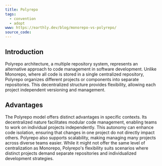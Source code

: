 ```yaml
---
title: Polyrepo
tags:
  - convention
  - adopt
www: https://earthly.dev/blog/monorepo-vs-polyrepo/
source_code:
---
```


## Introduction

Polyrepo architecture, a multiple repository system, represents an alternative approach to code management in software development. Unlike Monorepo, where all code is stored in a single centralized repository, Polyrepo organizes different projects or components into separate repositories. This decentralized structure provides flexibility, allowing each project independent versioning and management.

## Advantages

The Polyrepo model offers distinct advantages in specific contexts. Its decentralized nature facilitates modular code management, enabling teams to work on individual projects independently. This autonomy can enhance code isolation, ensuring that changes in one project do not directly impact others. Polyrepo also supports scalability, making managing many projects across diverse teams easier. While it might not offer the same level of centralization as Monorepo, Polyrepo's flexibility suits scenarios where distinct projects demand separate repositories and individualized development strategies.
